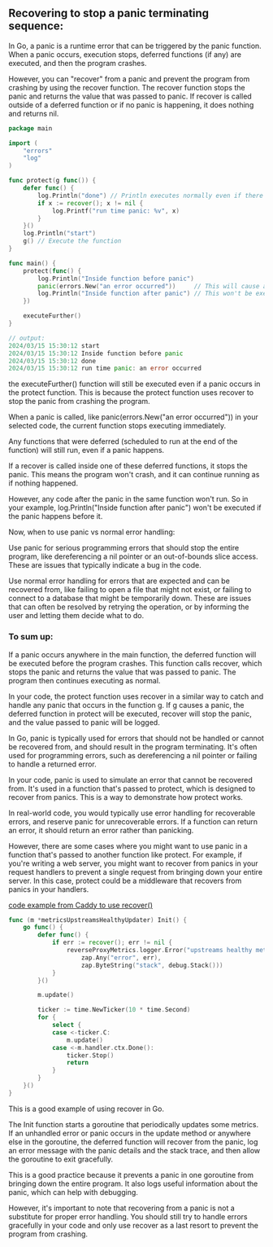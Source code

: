 
## Recovering to stop a panic terminating sequence:

In Go, a panic is a runtime error that can be triggered by the panic function. When a panic occurs, execution stops, deferred functions (if any) are executed, and then the program crashes.

However, you can "recover" from a panic and prevent the program from crashing by using the recover function. The recover function stops the panic and returns the value that was passed to panic. If recover is called outside of a deferred function or if no panic is happening, it does nothing and returns nil.

```go
package main

import (
    "errors"
    "log"
)

func protect(g func()) {
    defer func() {
        log.Println("done") // Println executes normally even if there is a panic
        if x := recover(); x != nil {
            log.Printf("run time panic: %v", x)
        }
    }()
    log.Println("start")
    g() // Execute the function
}

func main() {
    protect(func() {
        log.Println("Inside function before panic")
        panic(errors.New("an error occurred"))     // This will cause a panic
        log.Println("Inside function after panic") // This won't be executed
    })

    executeFurther()
}

// output:
2024/03/15 15:30:12 start
2024/03/15 15:30:12 Inside function before panic
2024/03/15 15:30:12 done
2024/03/15 15:30:12 run time panic: an error occurred
```

the executeFurther() function will still be executed even if a panic occurs in the protect function. This is because the protect function uses recover to stop the panic from crashing the program.

When a panic is called, like panic(errors.New("an error occurred")) in your selected code, the current function stops executing immediately.

Any functions that were deferred (scheduled to run at the end of the function) will still run, even if a panic happens.

If a recover is called inside one of these deferred functions, it stops the panic. This means the program won't crash, and it can continue running as if nothing happened.

However, any code after the panic in the same function won't run. So in your example, log.Println("Inside function after panic") won't be executed if the panic happens before it.

Now, when to use panic vs normal error handling:

Use panic for serious programming errors that should stop the entire program, like dereferencing a nil pointer or an out-of-bounds slice access. These are issues that typically indicate a bug in the code.

Use normal error handling for errors that are expected and can be recovered from, like failing to open a file that might not exist, or failing to connect to a database that might be temporarily down. These are issues that can often be resolved by retrying the operation, or by informing the user and letting them decide what to do.

### To sum up:

If a panic occurs anywhere in the main function, the deferred function will be executed before the program crashes. This function calls recover, which stops the panic and returns the value that was passed to panic. The program then continues executing as normal.

In your code, the protect function uses recover in a similar way to catch and handle any panic that occurs in the function g. If g causes a panic, the deferred function in protect will be executed, recover will stop the panic, and the value passed to panic will be logged.

In Go, panic is typically used for errors that should not be handled or cannot be recovered from, and should result in the program terminating. It's often used for programming errors, such as dereferencing a nil pointer or failing to handle a returned error.

In your code, panic is used to simulate an error that cannot be recovered from. It's used in a function that's passed to protect, which is designed to recover from panics. This is a way to demonstrate how protect works.

In real-world code, you would typically use error handling for recoverable errors, and reserve panic for unrecoverable errors. If a function can return an error, it should return an error rather than panicking.

However, there are some cases where you might want to use panic in a function that's passed to another function like protect. For example, if you're writing a web server, you might want to recover from panics in your request handlers to prevent a single request from bringing down your entire server. In this case, protect could be a middleware that recovers from panics in your handlers.


[code example from Caddy to use recover()](https://github.com/caddyserver/caddy/blob/52822a41cb94fcc9669cd7ba8ac1a0513e4d55f9/modules/caddyhttp/reverseproxy/metrics.go#L50)

```go
func (m *metricsUpstreamsHealthyUpdater) Init() {
    go func() {
        defer func() {
            if err := recover(); err != nil {
                reverseProxyMetrics.logger.Error("upstreams healthy metrics updater panicked",
                    zap.Any("error", err),
                    zap.ByteString("stack", debug.Stack()))
            }
        }()

        m.update()

        ticker := time.NewTicker(10 * time.Second)
        for {
            select {
            case <-ticker.C:
                m.update()
            case <-m.handler.ctx.Done():
                ticker.Stop()
                return
            }
        }
    }()
}
```

This is a good example of using recover in Go.

The Init function starts a goroutine that periodically updates some metrics. If an unhandled error or panic occurs in the update method or anywhere else in the goroutine, the deferred function will recover from the panic, log an error message with the panic details and the stack trace, and then allow the goroutine to exit gracefully.

This is a good practice because it prevents a panic in one goroutine from bringing down the entire program. It also logs useful information about the panic, which can help with debugging.

However, it's important to note that recovering from a panic is not a substitute for proper error handling. You should still try to handle errors gracefully in your code and only use recover as a last resort to prevent the program from crashing.
